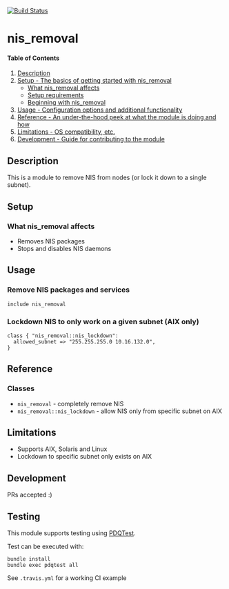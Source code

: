 [![Build Status](https://travis-ci.org/GeoffWilliams/nis_removal.svg?branch=master)](https://travis-ci.org/GeoffWilliams/nis_removal)
# nis_removal

#### Table of Contents

1. [Description](#description)
1. [Setup - The basics of getting started with nis_removal](#setup)
    * [What nis_removal affects](#what-nis_removal-affects)
    * [Setup requirements](#setup-requirements)
    * [Beginning with nis_removal](#beginning-with-nis_removal)
1. [Usage - Configuration options and additional functionality](#usage)
1. [Reference - An under-the-hood peek at what the module is doing and how](#reference)
1. [Limitations - OS compatibility, etc.](#limitations)
1. [Development - Guide for contributing to the module](#development)

## Description

This is a module to remove NIS from nodes (or lock it down to a single subnet).

## Setup

### What nis_removal affects

* Removes NIS packages
* Stops and disables NIS daemons


## Usage

### Remove NIS packages and services
```puppet
include nis_removal
```

### Lockdown NIS to only work on a given subnet (AIX only)
```puppet
class { "nis_removal::nis_lockdown":
  allowed_subnet => "255.255.255.0 10.16.132.0",
}
```

## Reference

### Classes
* `nis_removal` - completely remove NIS
* `nis_removal::nis_lockdown` - allow NIS only from specific subnet on AIX

## Limitations
* Supports AIX, Solaris and Linux
* Lockdown to specific subnet only exists on AIX

## Development

PRs accepted :)

## Testing
This module supports testing using [PDQTest](https://github.com/GeoffWilliams/pdqtest).

Test can be executed with:

```
bundle install
bundle exec pdqtest all
```


See `.travis.yml` for a working CI example
